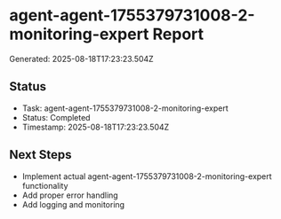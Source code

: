 # agent-agent-1755379731008-2-monitoring-expert Report

Generated: 2025-08-18T17:23:23.504Z

## Status
- Task: agent-agent-1755379731008-2-monitoring-expert
- Status: Completed
- Timestamp: 2025-08-18T17:23:23.504Z

## Next Steps
- Implement actual agent-agent-1755379731008-2-monitoring-expert functionality
- Add proper error handling
- Add logging and monitoring
